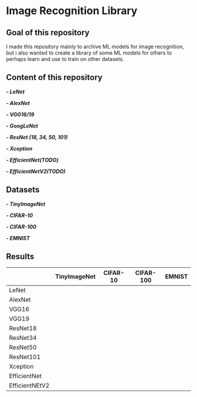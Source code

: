 # Image Recognition Library
## Goal of this repository
I made this repository mainly to archive ML models for image recognition, but i also wanted to create a library of some ML models for others to perhaps learn and use to train on other datasets.
## Content of this repository
***- LeNet***

***- AlexNet***

***- VGG16/19***

***- GoogLeNet***

***- ResNet (18, 34, 50, 101)***

***- Xception***

***- EfficientNet(TODO)***

***- EfficientNetV2(TODO)***

## Datasets

***- TinyImageNet***

***- CIFAR-10***

***- CIFAR-100***

***- EMNIST***

## Results

||TinyImageNet|CIFAR-10|CIFAR-100|EMNIST|
|----|----|----|----|----|
|LeNet |    |    |    |    |
|AlexNet|    |    |    |    |
|VGG16|    |    |    |    |
|VGG19|    |    |    |    |
|ResNet18|    |    |    |    |
|ResNet34|    |    |    |    |
|ResNet50|    |    |    |    |
|ResNet101|    |    |    |    |
|Xception|    |    |    |    |
|EfficientNet|    |    |    |    |
|EfficientNEtV2|    |    |    |    |


